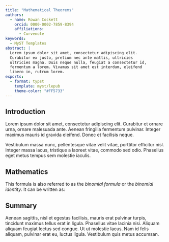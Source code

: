```yaml
---
title: "Mathematical Theorems"
authors:
  - name: Rowan Cockett
    orcid: 0000-0002-7859-8394
    affiliations:
      - Curvenote
keywords:
  - MyST Templates
abstract: |
  Lorem ipsum dolor sit amet, consectetur adipiscing elit.
  Curabitur ex justo, pretium nec ante mattis, ultricies
  ultricies magna. Duis neque nulla, feugiat a consectetur id,
  fermentum a lorem. Vivamus sit amet est interdum, eleifend
  libero in, rutrum lorem. 
exports:
  - format: typst
    template: myst/lepub
    theme-color: "#FF5733"
---
```


## Introduction

Lorem ipsum dolor sit amet, consectetur adipiscing elit. Curabitur et ornare urna, ornare malesuada ante. Aenean fringilla fermentum pulvinar. Integer maximus mauris id gravida eleifend. Donec et facilisis neque. 

<!-- @netwok2020 -->

Vestibulum massa nunc, pellentesque vitae velit vitae, porttitor efficitur nisl. Integer massa lacus, tristique a laoreet vitae, commodo sed odio. Phasellus eget metus tempus sem molestie iaculis. 

## Mathematics

This formula is also referred to as the _binomial formula_ or the _binomial identity_. It can be written as:

<!-- $$
(x+y)^n = \sum_{k=0}^n {n \choose k}x^{n-k}y^k = \sum_{k=0}^n {n \choose k}x^{k}y^{n-k}
$$ -->

<!-- ::: {.ams-theorem numbered="true"}
The square of any real number is non-negative.
::: -->

<!-- ::: {.ams-proof}
Any real number $x$ satisfies $x > 0$, $x = 0$, or $x < 0$. If $x = 0$,
then $x^2 = 0 >= 0$. If $x > 0$ then as a positive time a positive is
positive we have $x^2 = x x > 0$. If $x < 0$ then $−x > 0$ and so by
what we have just done $x^2 = (−x)^2 > 0$. So in all cases $x^2 ≥ 0$.
::: -->

## Summary

Aenean sagittis, nisl et egestas facilisis, mauris erat pulvinar turpis, tincidunt maximus tellus erat in ligula. Phasellus vitae lacinia nisi. Aliquam aliquam feugiat lectus sed congue. Ut ut molestie lacus. Nam id felis aliquam, pulvinar erat eu, luctus ligula. Vestibulum quis metus accumsan.